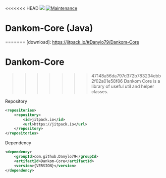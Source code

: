 <<<<<<< HEAD
![](https://img.shields.io/badge/build-passing-brightgreen.svg) [![Maintenance](https://img.shields.io/badge/Maintained%3F-yes-green.svg)](https://GitHub.com/Naereen/StrapDown.js/graphs/commit-activity)

# Dankom-Core (Java)
=======
[download]: https://jitpack.io/#Danylo79/Dankom-Core

# Dankom-Core
>>>>>>> 47148a56da797d372b783234ebb2f02a01e58f86
Dankom Core is a library of useful util and helper classes.

Repository
```xml
<repositories>
    <repository>
        <id>jitpack.io</id>
        <url>https://jitpack.io</url>
    </repository>
</repositories>
```
Dependency
```xml
<dependency>
    <groupId>com.github.Danylo79</groupId>
    <artifactId>Dankom-Core</artifactId>
    <version>{VERSION}</version>
</dependency>
```

